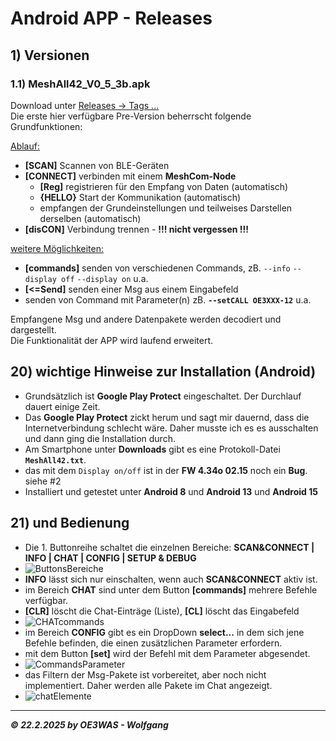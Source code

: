 # Android APP - Releases

## 1) Versionen

### 1.1) MeshAll42_V0_5_3b.apk
Download unter [Releases -> Tags ...](https://github.com/karamo/MeshAll42_MIT-AI2/tags)  
Die erste hier verfügbare Pre-Version beherrscht folgende Grundfunktionen:

<ins>Ablauf:</ins>  
* **[SCAN]** Scannen von BLE-Geräten
* **[CONNECT]** verbinden mit einem **MeshCom-Node**
  * **[Reg]** registrieren für den Empfang von Daten (automatisch)
  * **{HELLO}** Start der Kommunikation (automatisch)
  * empfangen der Grundeinstellungen und teilweises Darstellen derselben (automatisch)
* **[disCON]** Verbindung trennen - **!!! nicht vergessen !!!**

<ins>weitere Möglichkeiten:</ins>
* **[commands]** senden von verschiedenen Commands, zB. `--info` `--display off` `--display on` u.a.
* **[<=Send]** senden einer Msg aus einem Eingabefeld
* senden von Command mit Parameter(n) zB. **`--setCALL OE3XXX-12`** u.a.

Empfangene Msg und andere Datenpakete werden decodiert und dargestellt.  
Die Funktionalität der APP wird laufend erweitert.

## 20) wichtige Hinweise zur Installation  (Android)
* Grundsätzlich ist **Google Play Protect** eingeschaltet. Der Durchlauf dauert einige Zeit.
* Das **Google Play Protect** zickt herum und sagt mir dauernd, dass die Internetverbindung schlecht wäre. Daher musste ich es es ausschalten und dann ging die Installation durch.
* Am Smartphone unter **Downloads** gibt es eine Protokoll-Datei **`MeshAll42.txt`**.
* das mit dem `Display on/off` ist in der **FW 4.34o 02.15** noch ein **Bug**. siehe #2
* Installiert und getestet unter **Android 8** und **Android 13** und **Android 15**

## 21) und Bedienung
* Die 1. Buttonreihe schaltet die einzelnen Bereiche: **SCAN&CONNECT | INFO | CHAT | CONFIG | SETUP & DEBUG**
* ![ButtonsBereiche](https://github.com/user-attachments/assets/0b72f1c2-540e-48b8-8a52-6cc86db2d5ae)  
* **INFO** lässt sich nur einschalten, wenn auch **SCAN&CONNECT** aktiv ist.
* im Bereich **CHAT** sind unter dem Button **[commands]** mehrere Befehle verfügbar.
* **[CLR]** löscht die Chat-Einträge (Liste), **[CL]** löscht das Eingabefeld
* ![CHATcommands](https://github.com/user-attachments/assets/831c4a95-f4d3-4e03-aaef-78158347c546)
* im Bereich **CONFIG** gibt es ein DropDown **select...** in dem sich jene Befehle befinden, die einen zusätzlichen Parameter erfordern.
* mit dem Button **[set]** wird der Befehl mit dem Parameter abgesendet.
* ![CommandsParameter](https://github.com/user-attachments/assets/90c898f1-52be-435a-a20f-41ca8e16cd09)
* das Filtern der Msg-Pakete ist vorbereitet, aber noch nicht implementiert. Daher werden alle Pakete im Chat angezeigt.
* ![chatElemente](https://github.com/user-attachments/assets/6d76f70e-b34b-4faf-b2f6-695da1e3d675)

___
***:copyright: 22.2.2025 by OE3WAS - Wolfgang***
